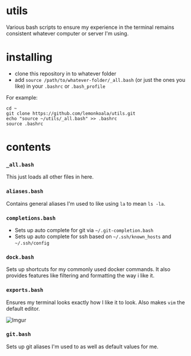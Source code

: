 # utils
Various bash scripts to ensure my experience in the terminal remains consistent whatever computer or server I'm using.

# installing

* clone this repository in to whatever folder
* add `source /path/to/whatever-folder/_all.bash` (or just the ones you like) in your `.bashrc` or `.bash_profile`

For example:

```
cd ~
git clone https://github.com/lemonkoala/utils.git
echo "source ~/utils/_all.bash" >> .bashrc
source .bashrc
```

# contents

### `_all.bash`

This just loads all other files in here.

### `aliases.bash`

Contains general aliases I'm used to like using `la` to mean `ls -la`.

### `completions.bash`

* Sets up auto complete for git via `~/.git-completion.bash`
* Sets up auto complete for ssh based on `~/.ssh/known_hosts` and `~/.ssh/config`

### `dock.bash`

Sets up shortcuts for my commonly used docker commands. It also provides features like filtering and formatting the way i like it.

### `exports.bash`

Ensures my terminal looks exactly how I like it to look. Also makes `vim` the default editor.

![Imgur](https://i.imgur.com/IiLmAXF.png)

### `git.bash`

Sets up git aliases I'm used to as well as default values for me.
